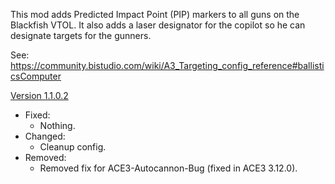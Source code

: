This mod adds Predicted Impact Point (PIP) markers to all guns on the Blackfish VTOL.
It also adds a laser designator for the copilot so he can designate targets for the gunners.

See: https://community.bistudio.com/wiki/A3_Targeting_config_reference#ballisticsComputer

[Version 1.1.0.2](https://cloud.gruppe-w.de/index.php/s/5T4cPLq2DyF3LL0)
* Fixed:
    * Nothing.
* Changed:
    * Cleanup config.
* Removed:
    * Removed fix for ACE3-Autocannon-Bug (fixed in ACE3 3.12.0).